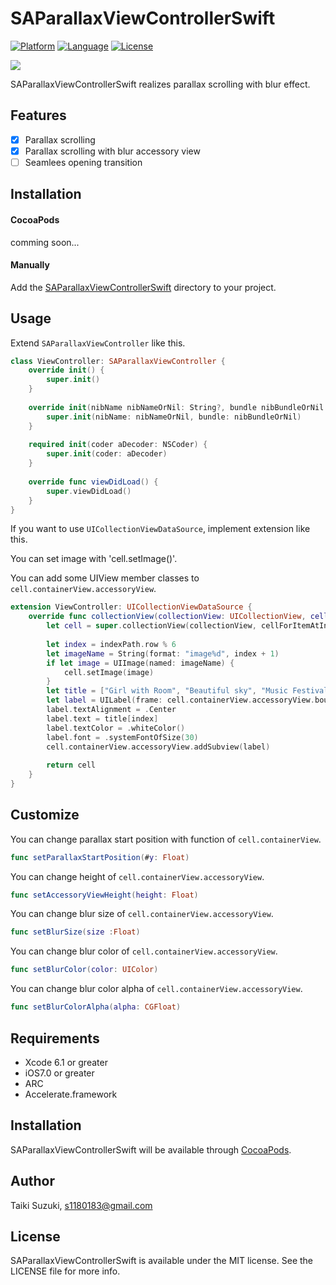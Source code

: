 # SAParallaxViewControllerSwift

[![Platform](http://img.shields.io/badge/platform-ios-blue.svg?style=flat
)](https://developer.apple.com/iphone/index.action)
[![Language](http://img.shields.io/badge/language-swift-brightgreen.svg?style=flat
)](https://developer.apple.com/swift)
[![License](http://img.shields.io/badge/license-MIT-lightgrey.svg?style=flat
)](http://mit-license.org)

![](./SampleImage/sample.gif)

SAParallaxViewControllerSwift realizes parallax scrolling with blur effect.

## Features

- [x] Parallax scrolling
- [x] Parallax scrolling with blur accessory view
- [ ] Seamlees opening transition

## Installation

#### CocoaPods

comming soon...

#### Manually

Add the [SAParallaxViewControllerSwift](./SAParallaxViewControllerSwift) directory to your project. 

## Usage

Extend `SAParallaxViewController` like this.

```swift
class ViewController: SAParallaxViewController {
    override init() {
        super.init()
    }
    
    override init(nibName nibNameOrNil: String?, bundle nibBundleOrNil: NSBundle?) {
        super.init(nibName: nibNameOrNil, bundle: nibBundleOrNil)
    }
    
    required init(coder aDecoder: NSCoder) {
        super.init(coder: aDecoder)
    }
    
    override func viewDidLoad() {
        super.viewDidLoad()
    }
}
```

If you want to use `UICollectionViewDataSource`, implement extension like this.

You can set image with 'cell.setImage()'.

You can add some UIView member classes to `cell.containerView.accessoryView`.

```swift
extension ViewController: UICollectionViewDataSource {
    override func collectionView(collectionView: UICollectionView, cellForItemAtIndexPath indexPath: NSIndexPath) -> UICollectionViewCell {
        let cell = super.collectionView(collectionView, cellForItemAtIndexPath: indexPath) as SAParallaxViewCell
        
        let index = indexPath.row % 6
        let imageName = String(format: "image%d", index + 1)
        if let image = UIImage(named: imageName) {
            cell.setImage(image)
        }
        let title = ["Girl with Room", "Beautiful sky", "Music Festival", "Fashion show", "Beautiful beach", "Pizza and beer"]
        let label = UILabel(frame: cell.containerView.accessoryView.bounds)
        label.textAlignment = .Center
        label.text = title[index]
        label.textColor = .whiteColor()
        label.font = .systemFontOfSize(30)
        cell.containerView.accessoryView.addSubview(label)
        
        return cell
    }
}
```

## Customize

You can change parallax start position with function of `cell.containerView`.

```swift
func setParallaxStartPosition(#y: Float)
```

You can change height of `cell.containerView.accessoryView`.

```swift
func setAccessoryViewHeight(height: Float)
```

You can change blur size of `cell.containerView.accessoryView`.

```swift  
func setBlurSize(size :Float)
```

You can change blur color of `cell.containerView.accessoryView`.

```swift 
func setBlurColor(color: UIColor)
```

You can change blur color alpha of `cell.containerView.accessoryView`.

```swift  
func setBlurColorAlpha(alpha: CGFloat)
```

## Requirements

- Xcode 6.1 or greater
- iOS7.0 or greater
- ARC
- Accelerate.framework

## Installation

SAParallaxViewControllerSwift will be available through [CocoaPods](http://cocoapods.org).

## Author

Taiki Suzuki, s1180183@gmail.com

## License

SAParallaxViewControllerSwift is available under the MIT license. See the LICENSE file for more info.

